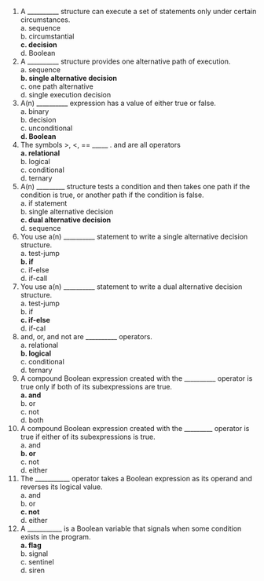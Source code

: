 1. A __________ structure can execute a set of statements only under certain circumstances.  
a. sequence  
b. circumstantial  
**c. decision**  
d. Boolean  
2. A __________ structure provides one alternative path of execution.  
a. sequence  
**b. single alternative decision**  
c. one path alternative  
d. single execution decision  
3. A(n) __________ expression has a value of either true or false.  
a. binary  
b. decision  
c. unconditional  
**d. Boolean**  
4. The symbols >, <, == _____ . and are all operators  
**a. relational**  
b. logical  
c. conditional  
d. ternary  
5. A(n) _________ structure tests a condition and then takes one path if the condition is
true, or another path if the condition is false.  
a. if statement  
b. single alternative decision  
**c. dual alternative decision**  
d. sequence  
6. You use a(n) __________ statement to write a single alternative decision structure.  
a. test-jump  
**b. if**  
c. if-else  
d. if-call  
7. You use a(n) __________ statement to write a dual alternative decision structure.  
a. test-jump  
b. if  
**c. if-else**  
d. if-cal  
8. and, or, and not are __________ operators.  
a. relational  
**b. logical**  
c. conditional  
d. ternary  
9. A compound Boolean expression created with the __________ operator is true only if
both of its subexpressions are true.  
**a. and**  
b. or  
c. not  
d. both  
10. A compound Boolean expression created with the _________ operator is true if either
of its subexpressions is true.  
a. and  
**b. or**  
c. not  
d. either  
11. The ___________ operator takes a Boolean expression as its operand and reverses its
logical value.  
a. and  
b. or  
**c. not**  
d. either  
12. A ___________ is a Boolean variable that signals when some condition exists in the
program.  
**a. flag**  
b. signal  
c. sentinel  
d. siren  